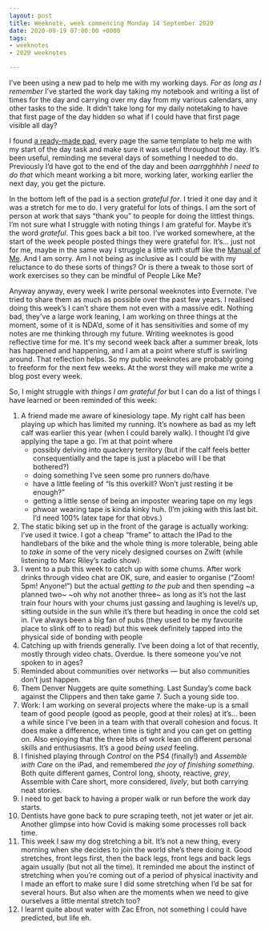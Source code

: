 ```yaml
---
layout: post
title: Weeknote, week commencing Monday 14 September 2020
date: 2020-09-19 07:00:00 +0000
tags:
- weeknotes
- 2020 weeknotes

---
```

I’ve been using a new pad to help me with my working days. _For as long as I remember_ I’ve started the work day taking my notebook and writing a list of times for the day and carrying over my day from my various calendars, any other tasks to the side. It didn’t take long for my daily notetaking to have that first page of the day hidden so what if I could have that first page visible all day?

I found [a ready-made pad](https://malpaper.com/collections/all/products/daily-planner-pad), every page the same template to help me with my start of the day task and make sure it was useful throughout the day. It’s been useful, reminding me several days of something I needed to do. Previously I’d have got to the end of the day and been _aarrgghhhh I need to do that_ which meant working a bit more, working later, working earlier the next day, you get the picture.

In the bottom left of the pad is a section _grateful for_. I tried it one day and it was a stretch for me to do. I very grateful for lots of things. I am the sort of person at work that says “thank you” to people for doing the littlest things. I’m not sure what I struggle with noting things I am grateful for. Maybe it’s the word _grateful_. This goes back a bit too. I’ve worked somewhere, at the start of the week people posted things they were grateful for. It’s... just not for me, maybe in the same way I struggle a little with stuff like the [Manual of Me](https://www.manualof.me). And I am sorry. Am I not being as inclusive as I could be with my reluctance to do these sorts of things? Or is there a tweak to those sort of work exercises so they can be mindful of People Like Me?

Anyway anyway, every week I write personal weeknotes into Evernote. I’ve tried to share them as much as possible over the past few years. I realised doing this week’s I can’t share them not even with a massive edit. Nothing bad, they’ve a large work leaning, I am working on three things at the moment, some of it is NDA’d, some of it has sensitivities and some of my notes are me thinking through my future. Writing weeknotes is good reflective time for me. It's my second week back after a summer break, lots has happened and happening, and I am at a point where stuff is swirling around. That reflection helps. So my public weeknotes are probably going to freeform for the next few weeks. At the worst they will make me write a blog post every week.

So, I might struggle with _things I am grateful for_ but I can do a list of things I have learned or been reminded of this week:

 1. A friend made me aware of kinesiology tape. My right calf has been playing up which has limited my running. It’s nowhere as bad as my left calf was earlier this year (when I could barely walk). I thought I’d give applying the tape a go. I’m at that point where
    * possibly delving into quackery territory (but if the calf feels better consequentially and the tape is just a placebo will I be that bothered?)
    * doing something I’ve seen some pro runners do/have
    * have a little feeling of “Is this overkill? Won’t just resting it be enough?”
    * getting a little sense of being an imposter wearing tape on my legs
    * phwoar wearing tape is kinda kinky huh. (I’m joking with this last bit. I’d need 100% latex tape for that obvs.)
 2. The static biking set up in the front of the garage is actually working: I’ve used it twice. I got a cheap “frame” to attach the IPad to the handlebars of the bike and the whole thing is more tolerable, being able to _take in_ some of the very nicely designed courses on Zwift (while listening to Marc Riley’s radio show).
 3. I went to a pub this week to catch up with some chums. After work drinks through video chat are OK, sure, and easier to organise (“Zoom! 5pm! Anyone!”) but the actual _getting to the pub_ and then spending \~a planned two\~ \~oh why not another three\~ as long as it’s not the last train four hours with your chums just gassing and laughing is level/s up, sitting outside in the sun while it’s there but heading in once the cold set in. I’ve always been a big fan of pubs (they used to be my favourite place to slink off to to read) but this week definitely tapped into the physical side of bonding with people
 4. Catching up with friends generally. I’ve been doing a lot of that recently, mostly through video chats. Overdue. Is there someone you’ve not spoken to in ages?
 5. Reminded about communities over networks — but also communities don’t just happen.
 6. Them Denver Nuggets are quite something. Last Sunday’s come back against the Clippers and then take game 7. Such a young side too.
 7. Work: I am working on several projects where the make-up is a small team of good people (good as people, good at their roles) at it’s... been a while since I’ve been in a team with that overall cohesion and focus. It does make a difference, when time is tight and you can get on getting on. Also enjoying that the three bits of work lean on different personal skills and enthusiasms. It’s a good _being used_ feeling.
 8. I finished playing through _Control_ on the PS4 (finally!) and _Assemble with Care_ on the iPad, and remembered _the joy of finishing something_. Both quite different games, Control long, shooty, reactive, _grey_, Assemble with Care short, more considered, _lively_, but both carrying neat stories.
 9. I need to get back to having a proper walk or run before the work day starts.
10. Dentists have gone back to pure scraping teeth, not jet water or jet air. Another glimpse into how Covid is making some processes roll back time.
11. This week I saw my dog stretching a bit. It’s not a new thing, every morning when she decides to join the world she’s there doing it. Good stretches, front legs first, then the back legs, front legs and back legs again usually (but not all the time). It reminded me about the instinct of stretching when you’re coming out of a period of physical inactivity and I made an effort to make sure I did some stretching when I’d be sat for several hours. But also when are the moments when we need to give ourselves a little mental stretch too?
12. I learnt quite about water with Zac Efron, not something I could have predicted, but life eh.